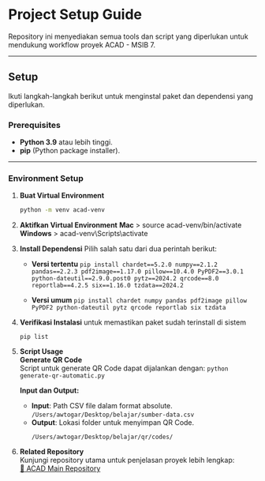 # Project Setup Guide  

Repository ini menyediakan semua tools dan script yang diperlukan untuk mendukung workflow proyek ACAD - MSIB 7.  

---

## Setup  

Ikuti langkah-langkah berikut untuk menginstal paket dan dependensi yang diperlukan.  

### Prerequisites  

- **Python 3.9** atau lebih tinggi.  
- **pip** (Python package installer).  

---

### Environment Setup  

1. **Buat Virtual Environment**  
   ```bash
   python -m venv acad-venv
   ```
2. **Aktifkan Virtual Environment**
    **Mac**
        > source acad-venv/bin/activate
    **Windows**
        > acad-venv\Scripts\activate
3. **Install Dependensi**
    Pilih salah satu dari dua perintah berikut:
    - **Versi tertentu**
            ```pip install chardet==5.2.0 numpy==2.1.2 pandas==2.2.3 pdf2image==1.17.0 pillow==10.4.0 PyPDF2==3.0.1 python-dateutil==2.9.0.post0 pytz==2024.2 qrcode==8.0 reportlab==4.2.5 six==1.16.0 tzdata==2024.2
             ```
             
    - **Versi umum**
            ```pip install chardet numpy pandas pdf2image pillow PyPDF2 python-dateutil pytz qrcode reportlab six tzdata
             ```


4. **Verifikasi Instalasi**
untuk memastikan paket sudah terinstall di sistem
    ```
    pip list
    ```

5. **Script Usage**  
    **Generate QR Code**  
    Script untuk generate QR Code dapat dijalankan dengan: 
        ```
        python generate-qr-automatic.py
        ```

    **Input dan Output:**  
    -   **Input**: Path CSV file dalam format absolute.  
              ```
              /Users/awtogar/Desktop/belajar/sumber-data.csv  
              ```
    -   **Output**: Lokasi folder untuk menyimpan QR Code.  
          ```
          /Users/awtogar/Desktop/belajar/qr/codes/  
          ```
          
6. **Related Repository**  
    Kunjungi repository utama untuk penjelasan proyek lebih lengkap:  
    [🔗 ACAD Main Repository](https://github.com/awtogar/acad)
